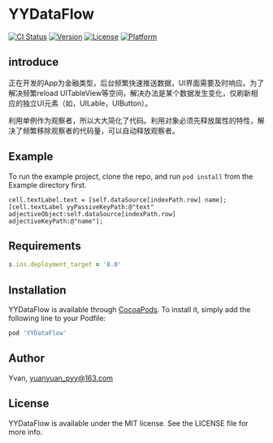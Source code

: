 # YYDataFlow

[![CI Status](http://img.shields.io/travis/Yvan/YYDataFlow.svg?style=flat)](https://travis-ci.org/Yvan/YYDataFlow)
[![Version](https://img.shields.io/cocoapods/v/YYDataFlow.svg?style=flat)](http://cocoapods.org/pods/YYDataFlow)
[![License](https://img.shields.io/cocoapods/l/YYDataFlow.svg?style=flat)](http://cocoapods.org/pods/YYDataFlow)
[![Platform](https://img.shields.io/cocoapods/p/YYDataFlow.svg?style=flat)](http://cocoapods.org/pods/YYDataFlow)

## introduce

正在开发的App为金融类型，后台频繁快速推送数据，UI界面需要及时响应。为了解决频繁reload UITableView等空间，解决办法是某个数据发生变化，仅刷新相应的独立UI元素（如，UILable，UIButton）。

利用单例作为观察者，所以大大简化了代码。利用对象必须先释放属性的特性，解决了频繁移除观察者的代码量，可以自动释放观察者。

## Example

To run the example project, clone the repo, and run `pod install` from the Example directory first.

```objc
cell.textLabel.text = [self.dataSource[indexPath.row] name];
[cell.textLabel yyPassiveKeyPath:@"text" adjectiveObject:self.dataSource[indexPath.row] adjectiveKeyPath:@"name"];
```
## Requirements

```ruby
s.ios.deployment_target = '8.0'
```

## Installation

YYDataFlow is available through [CocoaPods](http://cocoapods.org). To install
it, simply add the following line to your Podfile:

```ruby
pod 'YYDataFlow'
```

## Author

Yvan, yuanyuan_pyy@163.com

## License

YYDataFlow is available under the MIT license. See the LICENSE file for more info.
